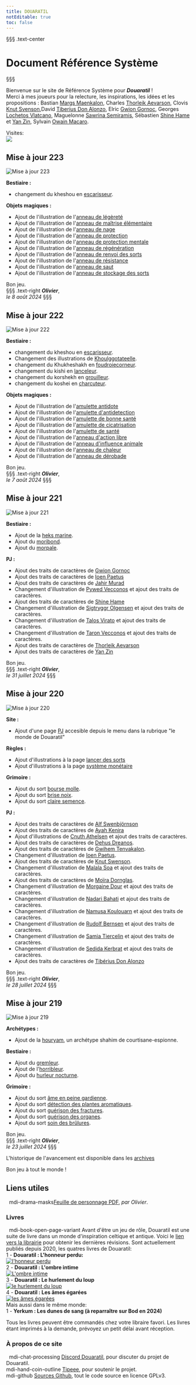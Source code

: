 ```yaml
---
title: DOUARATIL
notEditable: true
toc: false
---
```

§§§ .text-center
# Document Référence Système
§§§

<v-row>

<v-col cols="12" md="6">

Bienvenue sur le site de Référence Système pour _**Douaratil**_ !  
Merci à mes joueurs pour la relecture, les inspirations, les idées et les propositions : Bastian [Margs Maenkalon](/bestiaire/margs-maenkalon), Charles [Thorleik Aevarson](/bestiaire/thorleik-aevarson), Clovis [Knut Svenson](/bestiaire/knut-svenson),David [Tiberius Don Alonzo](/bestiaire/tiberius-don-alonzo), Elric [Gwion Gornoc](/bestiaire/gwion-gornoc), Georges [Lochetos Vlatcano](/bestiaire/lochetos-vlatcano), Maguelonne [Sawrina Semiramis](/bestiaire/sawrina-semiramis), Sébastien [Shine Hame](/bestiaire/shine-hame) et [Yan Zin](/bestiaire/yan-zin), Sylvain [Owain Macaro](/bestiaire/owain-macaro).  

Visites:   
<a href="http://www.mon-compteur.fr"><img src="http://www.mon-compteur.fr/html_c01genv2-241098-5" border="0" /></a>

## Mise à jour 223
![Mise à jour 223](https://www.douaratil.fr/illustrations/site/maj223.jpeg)     

**Bestiaire :**   
- changement du kheshou en [escarisseur](/bestiaire/escarisseur).  

**Objets magiques :**  
- Ajout de l'illustration de l'[anneau de légèreté](/liste-objets-magiques/anneau-de-legerete)    
- Ajout de l'illustration de l'[anneau de maîtrise élémentaire](/liste-objets-magiques/anneau-de-maitrise-elementaire)    
- Ajout de l'illustration de l'[anneau de nage](/liste-objets-magiques/anneau-de-nage)    
- Ajout de l'illustration de l'[anneau de protection](/liste-objets-magiques/anneau-de-protection)    
- Ajout de l'illustration de l'[anneau de protection mentale](/liste-objets-magiques/anneau-de-protection-mentale)    
- Ajout de l'illustration de l'[anneau de régénération](/liste-objets-magiques/anneau-de-regeneration)    
- Ajout de l'illustration de l'[anneau de renvoi des sorts](/liste-objets-magiques/anneau-de-renvoi-des-sorts)    
- Ajout de l'illustration de l'[anneau de résistance](/liste-objets-magiques/anneau-de-resistance)    
- Ajout de l'illustration de l'[anneau de saut](/liste-objets-magiques/anneau-de-saut)    
- Ajout de l'illustration de l'[anneau de stockage des sorts](/liste-objets-magiques/anneau-de-stockage-des-sorts)    

Bon jeu.     
§§§ .text-right
_**Olivier**_,  
_le 8 août 2024_
§§§

## Mise à jour 222
![Mise à jour 222](https://www.douaratil.fr/illustrations/site/maj222.jpeg)     

**Bestiaire :**   
- changement du kheshou en [escarisseur](/bestiaire/escarisseur).  
- Changement des illustrations de [Khoulggotateelle](/bestiaire/khoulggotateelle).   
- changement du Khukheshakh en [foudroiecorneur](/bestiaire/foudroiecorneur).  
- changement du kishi en [lanceleur](/bestiaire/lanceleur).  
- changement du korshekh en [grouilleur](/bestiaire/grouilleur).  
- changement du koshei en [charcuteur](/bestiaire/charcuteur).  

**Objets magiques :**  
- Ajout de l'illustration de l'[amulette antidote](/liste-objets-magiques/amulette-antidote)   
- Ajout de l'illustration de l'[amulette d'antidetection](/liste-objets-magiques/amulette-d-antidetection)    
- Ajout de l'illustration de l'[amulette de bonne santé](/liste-objets-magiques/amulette-de-bonne-sante)    
- Ajout de l'illustration de l'[amulette de cicatrisation](/liste-objets-magiques/amulette-de-cicatrisation)    
- Ajout de l'illustration de l'[amulette de santé](/liste-objets-magiques/amulette-de-sante)    
- Ajout de l'illustration de l'[anneau d'action libre](/liste-objets-magiques/anneau-d-action-libre)    
- Ajout de l'illustration de l'[anneau d'influence animale](/liste-objets-magiques/anneau-d-influence-animale)    
- Ajout de l'illustration de l'[anneau de chaleur](/liste-objets-magiques/anneau-de-chaleur)    
- Ajout de l'illustration de l'[anneau de dérobade](/liste-objets-magiques/anneau-de-derobade)    

Bon jeu.     
§§§ .text-right
_**Olivier**_,  
_le 7 août 2024_
§§§

## Mise à jour 221
![Mise à jour 221](https://www.douaratil.fr/illustrations/site/maj221.jpeg)     

**Bestiaire :**   
- Ajout de la [heks marine](/bestiaire/heks-marine).  
- Ajout du [moribond](/bestiaire/moribond).  
- Ajout du [morpale](/bestiaire/morpale).  

**PJ :**   
- Ajout des traits de caractères de [Gwion Gornoc](/bestiaire/gwion-gornoc)
- Ajout des traits de caractères de [Ioen Paetus](/bestiaire/ioen-paetus)
- Ajout des traits de caractères de [Jahir Murad](/bestiaire/jahir-murad)
- Changement d'illustration de [Pywed Vecconos](/bestiaire/pywed-vecconos) et ajout des traits de caractères. 
- Ajout des traits de caractères de [Shine Hame](/bestiaire/shine-hame)    
- Changement d'illustration de [Sigtryggr Olgensen](/bestiaire/sigtryggr-olgensen) et ajout des traits de caractères.     
- Changement d'illustration de [Talos Virato](/bestiaire/talos-virato) et ajout des traits de caractères. 
- Changement d'illustration de [Taron Vecconos](/bestiaire/taron-vecconos) et ajout des traits de caractères. 
- Ajout des traits de caractères de [Thorleik Aevarson](/bestiaire/thorleik-aevarson)
- Ajout des traits de caractères de [Yan Zin](/bestiaire/yan-zin)

Bon jeu.     
§§§ .text-right
_**Olivier**_,  
_le 31  juillet 2024_
§§§


## Mise à jour 220
![Mise à jour 220](https://www.douaratil.fr/illustrations/site/maj220.jpeg)     

**Site :**
- Ajout d'une page [PJ](/PJ) accesible depuis le menu dans la rubrique "le monde de Douaratil"

**Règles :**   
- Ajout d'illustrations à la page [lancer des sorts](/lancer-des-sorts)
- Ajout d'illustrations à la page [système monétaire](/equipement/systeme-monetaire)

**Grimoire :**   
- Ajout du sort [bourse molle](/grimoire/bourse-molle).  
- Ajout du sort [brise noix](/grimoire/brise-noix).  
- Ajout du sort [claire semence](/grimoire/claire-semence).  

**PJ :**   
- Ajout des traits de caractères de [Alf Swenbjörnson](/bestiaire/alf-swenbjornson)
- Ajout des traits de caractères de [Ayah Kenira](/bestiaire/ayah-kenira)
- Ajout d'illustrations de [Cnuth Athelsen](/bestiaire/cnuth-athelsen) et ajout des traits de caractères.   
- Ajout des traits de caractères de [Dehus Dreanos](/bestiaire/dehus-dreanos).   
- Ajout des traits de caractères de [Gwihem Tenvakalon](/bestiaire/gwihem-tenvakalon).   
- Changement d'illustration de [Ioen Paetus](/bestiaire/ioen-paetus). 
- Ajout des traits de caractères de [Knut Swenson](/bestiaire/knut-swenson).   
- Changement d'illustration de [Malala Soa](/bestiaire/malala-soa) et ajout des traits de caractères. 
- Ajout des traits de caractères de [Moïra Dornglas](/bestiaire/moira-dornglas).   
- Changement d'illustration de [Morgaine Dour](/bestiaire/morgaine-dour) et ajout des traits de caractères. 
- Changement d'illustration de [Nadari Bahati](/bestiaire/nadira-bahati) et ajout des traits de caractères. 
- Changement d'illustration de [Namusa Koulouarn](/bestiaire/namusa-koulouarn) et ajout des traits de caractères. 
- Changement d'illustration de [Rudolf Bernsen](/bestiaire/rudolf-bernsen) et ajout des traits de caractères. 
- Changement d'illustration de [Samia Tiercelin](/bestiaire/samia-tiercelin) et ajout des traits de caractères. 
- Changement d'illustration de [Sedida Kerbrat](/bestiaire/sedida-kerbrat) et ajout des traits de caractères. 
- Ajout des traits de caractères de [Tibérius Don Alonzo](/bestiaire/tiberius-don-alonzo)

Bon jeu.     
§§§ .text-right
_**Olivier**_,  
_le 28  juillet 2024_
§§§

## Mise à jour 219
![Mise à jour 219](https://www.douaratil.fr/illustrations/site/maj219.jpeg)     

**Archétypes :**    
- Ajout de la [houryam](/archetypes/houryam), un archétype shahim de courtisane-espionne.     

**Bestiaire :**   
- Ajout du [gremleur](/bestiaire/gremleur).  
- Ajout de l'[horribleur](/bestiaire/horribleur).  
- Ajout du [hurleur nocturne](/bestiaire/hurleur-nocturne).  

**Grimoire :**   
- Ajout du sort [âme en peine gardienne](/grimoire/ame-en-peine-gardienne).  
- Ajout du sort [détection des plantes aromatiques](/grimoire/detection-des-plantes-aromatiques).  
- Ajout du sort [guérison des fractures](/grimoire/guerison-des-fractures).     
- Ajout du sort [guérison des organes](/grimoire/guerison-des-organes).     
- Ajout du sort [soin des brûlures](/grimoire/soin-des-brulures).     

Bon jeu.     
§§§ .text-right
_**Olivier**_,  
_le 23  juillet 2024_
§§§




L'historique de l'avancement est disponible dans les [archives](/archives/)

Bon jeu à tout le monde !

</v-col>

<v-col cols="12" md="6">  

## Liens utiles
&nbsp;
<v-icon>mdi-drama-masks</v-icon>[Feuille de personnage PDF](https://www.douaratil.fr/feuilledejdr/FDPgenerique.pdf), _par Olivier_.  

### Livres
&nbsp;
<v-icon>mdi-book-open-page-variant</v-icon>  Avant d'être un jeu de rôle, Douaratil est une suite de livre dans un monde d'inspiration celtique et antique. Voici le [lien vers la librairie](https://www.bod.fr/librairie/catalogsearch/result/?q=Douaratil) pour obtenir les dernières révisions. Sont actuellement publiés depuis 2020, les quatres livres de Douaratil:  
1 - **Douaratil : L'honneur perdu:**  
[![l'honneur perdu](https://www.douaratil.fr/illustrations/site/lhonneurperdu.jpeg)](https://librairie.bod.fr/lhonneur-perdu-olivier-hovasse-9782322234479)  
2 - **Douaratil : L'ombre intime**  
[![L'ombre intime](https://www.douaratil.fr/illustrations/site/lombreintime.jpeg)](https://librairie.bod.fr/lombre-intime-olivier-hovasse-9782322239511)  
3 - **Douaratil : Le hurlement du loup**   
[![le hurlement du loup](https://www.douaratil.fr/illustrations/site/lehurlementduloup.jpeg)](https://librairie.bod.fr/le-hurlement-du-loup-olivier-hovasse-9782322252114)  
4 - **Douaratil : Les âmes égarées**   
[![les âmes égarées](https://www.douaratil.fr/illustrations/site/lesamesegarees.jpeg)](https://librairie.bod.fr/les-ames-egarees-olivier-hovasse-9782322506552)  
Mais aussi dans le même monde:   
1 - **Yerkum : Les dunes de sang (à reparraître sur Bod en 2024)**   


Tous les livres peuvent être commandés chez votre libraire favori. Les livres étant imprimés à la demande, prévoyez un petit délai avant réception.    

### À propos de ce site
&nbsp;
<v-icon>mdi-chat-processing</v-icon> [Discord Douaratil](https://discord.gg/Q9hv6FD7), pour discuter du projet de Douaratil.  
<v-icon>mdi-hand-coin-outline</v-icon> [Tipeee](https://fr.tipeee.com/douaratil), pour soutenir le projet.  
<v-icon>mdi-github</v-icon> [Sources Github](https://github.com/Douaratil/douaratil-drs), tout le code source en licence GPLv3.  


</v-col>

</v-row>
